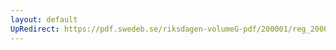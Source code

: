 ```yaml
---
layout: default
UpRedirect: https://pdf.swedeb.se/riksdagen-volumeG-pdf/200001/reg_200001/reg_200001_0372.pdf
---
```

